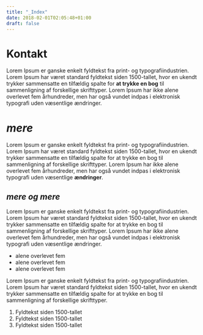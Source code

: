 ```yaml
---
title: "_Index"
date: 2018-02-01T02:05:48+01:00
draft: false
---
```

<h1 id="kontakt">Kontakt</h1>
<p>Lorem Ipsum er ganske enkelt fyldtekst fra print- og typografiindustrien. Lorem Ipsum har været standard fyldtekst siden 1500-tallet, hvor en ukendt trykker sammensatte en tilfældig spalte for <strong>at trykke en bog</strong> til sammenligning af forskellige skrifttyper. Lorem Ipsum har ikke alene overlevet fem århundreder, men har også vundet indpas i elektronisk typografi uden væsentlige ændringer.</p>
<h1 id="mere"><em>mere</em></h1>
<p>Lorem Ipsum er ganske enkelt fyldtekst fra print- og typografiindustrien. Lorem Ipsum har været standard fyldtekst siden 1500-tallet, hvor en ukendt trykker sammensatte en tilfældig spalte for at trykke en bog til sammenligning af forskellige skrifttyper. Lorem Ipsum har ikke alene overlevet fem århundreder, men har også vundet indpas i elektronisk typografi uden væsentlige <strong>ændringer</strong>.</p>
<h2 id="mere-og-mere"><em>mere og mere</em></h2>
<p>Lorem Ipsum er ganske enkelt fyldtekst fra print- og typografiindustrien. Lorem Ipsum har været standard fyldtekst siden 1500-tallet, hvor en ukendt trykker sammensatte en tilfældig spalte for at trykke en bog til sammenligning af forskellige skrifttyper. Lorem Ipsum har ikke alene overlevet fem århundreder, men har også vundet indpas i elektronisk typografi uden væsentlige ændringer.</p>
<ul>
<li>alene overlevet fem</li>
<li>alene overlevet fem</li>
<li>alene overlevet fem</li>
</ul>
<p>Lorem Ipsum er ganske enkelt fyldtekst fra print- og typografiindustrien. Lorem Ipsum har været standard fyldtekst siden 1500-tallet, hvor en ukendt trykker sammensatte en tilfældig spalte for at trykke en bog til sammenligning af forskellige skrifttyper.</p>
<ol>
<li>Fyldtekst siden 1500-tallet</li>
<li>Fyldtekst siden 1500-tallet</li>
<li>Fyldtekst siden 1500-tallet</li>
</ol>


